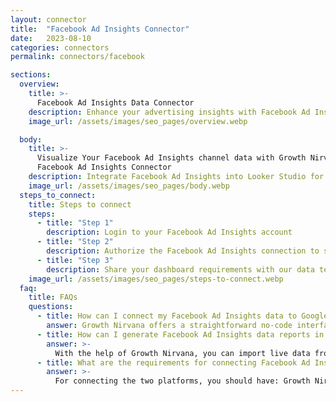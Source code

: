 ```yaml
---
layout: connector
title:  "Facebook Ad Insights Connector"
date:   2023-08-10
categories: connectors
permalink: connectors/facebook

sections:
  overview:
    title: >-
      Facebook Ad Insights Data Connector
    description: Enhance your advertising insights with Facebook Ad Insights integration. Seamlessly merge ad performance data from Facebook with Looker Studio's analytical prowess, unlocking insights that shape ad strategies, customer engagement, and campaign success.
    image_url: /assets/images/seo_pages/overview.webp

  body:
    title: >-
      Visualize Your Facebook Ad Insights channel data with Growth Nirvana's
      Facebook Ad Insights Connector
    description: Integrate Facebook Ad Insights into Looker Studio for comprehensive advertising analytics that guide your campaign strategies.
    image_url: /assets/images/seo_pages/body.webp
  steps_to_connect:
    title: Steps to connect
    steps:
      - title: "Step 1"
        description: Login to your Facebook Ad Insights account
      - title: "Step 2"
        description: Authorize the Facebook Ad Insights connection to send data to Growth Nirvana
      - title: "Step 3"
        description: Share your dashboard requirements with our data team. We will build the report for you.
    image_url: /assets/images/seo_pages/steps-to-connect.webp
  faq:
    title: FAQs
    questions:
      - title: How can I connect my Facebook Ad Insights data to Google Data Studio/Looker Studio?
        answer: Growth Nirvana offers a straightforward no-code interface to connect to Facebook Ad Insights data sources.
      - title: How can I generate Facebook Ad Insights data reports in Looker Studio?
        answer: >-
          With the help of Growth Nirvana, you can import live data from Facebook Ad Insights into Looker Studio. These data can be viewed in charts, tables, and dashboards to generate branded reports that can be shared instantly.
      - title: What are the requirements for connecting Facebook Ad Insights and Looker Studio?
        answer: >-
          For connecting the two platforms, you should have: Growth Nirvana Account and Facebook Ad Insights Ads Account
---
```

